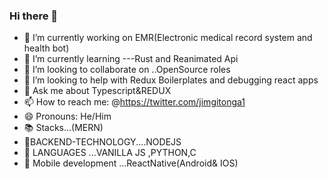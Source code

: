 ### Hi there 👋



- 🔭 I’m currently working on EMR(Electronic medical record system and health bot)
- 🌱 I’m currently learning ---Rust and Reanimated Api
- 👯 I’m looking to collaborate on ..OpenSource roles
- 🤔 I’m looking to help with Redux Boilerplates and debugging react apps
- 💬 Ask me about Typescript&REDUX
- 📫 How to reach me: @https://twitter.com/jimgitonga1 
- 😄 Pronouns: He/Him
- 📚 Stacks...(MERN)
-  🔧BACKEND-TECHNOLOGY....NODEJS
- 🚨 LANGUAGES ...VANILLA JS ,PYTHON,C
- 🤖 Mobile development ...ReactNative(Android& IOS)

